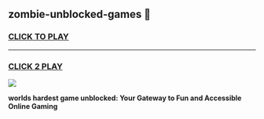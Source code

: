 
## zombie-unblocked-games 👋
<h3>
<a href="https://premium.freeplayer.one?title=zombie-unblocked-games&ref=14F">CLICK TO PLAY</a></h3>
<hr>

<h3>
<a href="https://premium.freeplayer.one?title=zombie-unblocked-games&ref=14F">CLICK 2 PLAY</a>
  
</h3>

<a href="https://premium.freeplayer.one?title=zombie-unblocked-games&ref=12F/"><img src="https://clearcache.store/games.png"></a>


**worlds hardest game unblocked: Your Gateway to Fun and Accessible Online Gaming**
